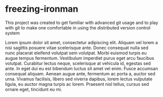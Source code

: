 freezing-ironman
================

This project was created to get familiar with advanced git usage and to play with git to make one comfortable in using the distributed version control system

Lorem ipsum dolor sit amet, consectetur adipiscing elit. Aliquam vel lorem a nisi sagittis posuere vitae scelerisque ante. Donec consequat nulla sed nunc placerat eleifend volutpat sem volutpat. Morbi euismod turpis eu augue tempus fermentum. Vestibulum imperdiet purus eget arcu faucibus volutpat. Curabitur lectus neque, scelerisque at vehicula id, egestas sed ante. In eget dui eu est bibendum luctus sit amet vel enim. Fusce accumsan consequat aliquam. Aenean augue ante, fermentum ac porta a, auctor sed urna. Vivamus facilisis, libero sed viverra dapibus, lorem lectus vulputate ligula, eu auctor magna turpis ac lorem. Praesent nisl tellus, cursus sed ornare eget, tincidunt eu mi.
